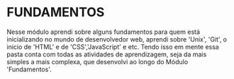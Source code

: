 # FUNDAMENTOS

Nesse módulo aprendi sobre alguns fundamentos para quem está inicializando no mundo de desenvolvedor web, aprendi sobre 'Unix', 'Git', o inicio de 'HTML' e de 'CSS','JavaScript' e etc.
Tendo isso em mente essa pasta conta com todas as atividades de aprendizagem, seja da mais simples a mais complexa, que desenvolvi ao longo do Módulo 'Fundamentos'.
